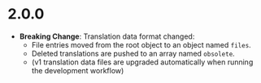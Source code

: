 
# 2.0.0
+ **Breaking Change**: Translation data format changed:
    + File entries moved from the root object to an object named `files`.
    + Deleted translations are pushed to an array named `obsolete`.
    + (v1 translation data files are upgraded automatically when running the development workflow)
